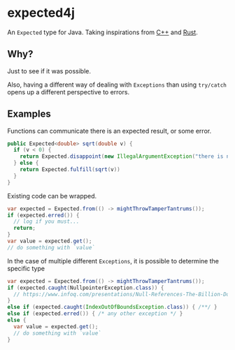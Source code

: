 # expected4j

An `Expected` type for Java. Taking inspirations from [C++] and [Rust].

## Why?

Just to see if it was possible. 

Also, having a different way of dealing
with `Exceptions` than using `try/catch` opens up a different perspective
to errors.

## Examples

Functions can communicate there is an expected result, or some error.

```java
public Expected<double> sqrt(double v) {
  if (v < 0) {
    return Expected.disappoint(new IllegalArgumentException("there is no square-root defined for negative numbers"))
  } else {
    return Expected.fulfill(sqrt(v))
  } 
}
```

Existing code can be wrapped.

```java
var expected = Expected.from(() -> mightThrowTamperTantrums());
if (expected.erred()) {
  // log if you must...
  return;
}
var value = expected.get();
// do something with `value`
```

In the case of multiple different `Exceptions`, it is possible to determine the
specific type

```java
var expected = Expected.from(() -> mightThrowTamperTantrums());
if (expected.caught(NullpointerException.class)) {
  // https://www.infoq.com/presentations/Null-References-The-Billion-Dollar-Mistake-Tony-Hoare/ 
}
else if (expected.caught(IndexOutOfBoundsException.class)) { /**/ }
else if (expected.erred()) { /* any other exception */ }
else {
  var value = expected.get();
  // do something with `value`
}
```

[C++]: https://en.cppreference.com/w/cpp/utility/expected
[Rust]: https://doc.rust-lang.org/std/result/
